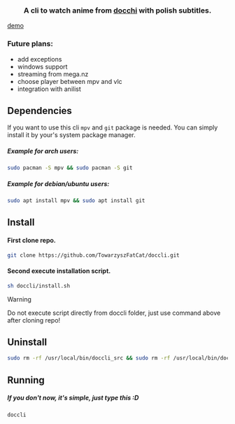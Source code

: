 <h3 align="center">
A cli to watch anime from <a href="https://docchi.pl/">docchi</a> with polish subtitles.
</h3>

[demo](https://github.com/TowarzyszFatCat/doccli/assets/68988781/15160ff1-c184-4ff6-bf04-8a4ea5fa0370)

### Future plans:
- add exceptions
- windows support
- streaming from mega.nz
- choose player between mpv and vlc
- integration with anilist


## Dependencies
If you want to use this cli `mpv` and `git` package is needed. You can simply install it by your's system package manager.

##### Example for arch users:
```bash
sudo pacman -S mpv && sudo pacman -S git
```
##### Example for debian/ubuntu users:
```bash
sudo apt install mpv && sudo apt install git
```
## Install
#### First clone repo.
```bash
git clone https://github.com/TowarzyszFatCat/doccli.git
```
#### Second execute installation script.
```bash
sh doccli/install.sh
```
> [!WARNING]
> Do not execute script directly from doccli folder, just use command above after cloning repo!

## Uninstall
```bash
sudo rm -rf /usr/local/bin/doccli_src && sudo rm -rf /usr/local/bin/doccli
```

## Running
##### If you don't now, it's simple, just type this :D
```bash
doccli
```
